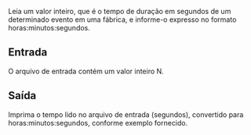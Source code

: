 Leia um valor inteiro, que é o tempo de duração em segundos de um determinado evento em uma fábrica, e informe-o expresso no formato horas:minutos:segundos.

## Entrada
O arquivo de entrada contém um valor inteiro N.

## Saída
Imprima o tempo lido no arquivo de entrada (segundos), convertido para horas:minutos:segundos, conforme exemplo fornecido.